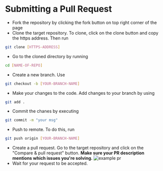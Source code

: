 # Submitting a Pull Request

* Fork the repository by clicking the fork button on top right corner of the page
* Clone the target repository. To clone, click on the clone button and copy the https address. Then run

```bash
git clone [HTTPS-ADDRESS]
```

* Go to the cloned directory by running

```bash
cd [NAME-OF-REPO]
```

* Create a new branch. Use

```bash
git checkout -b [YOUR-BRANCH-NAME]
```

* Make your changes to the code. Add changes to your branch by using

```bash
git add .
```

* Commit the chanes by executing

```bash
git commit -m "your msg"
```

* Push to remote. To do this, run

```bash
git push origin [YOUR-BRANCH-NAME]
```

* Create a pull request. Go to the target repository and click on the "Compare & pull request" button. **Make sure your PR description mentions which issues you're solving.**
![example pr](https://drive.google.com/u/1/uc?id=1f9JKAR-kRvCRGxIs_SAvegaYDPx53T9G&export=download)
* Wait for your request to be accepted.
